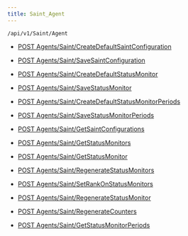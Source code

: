 ```yaml
---
title: Saint_Agent
---
```


```http
/api/v1/Saint/Agent
```

* [POST Agents/Saint/CreateDefaultSaintConfiguration](v1SaintAgent_CreateDefaultSaintConfiguration.md)

* [POST Agents/Saint/SaveSaintConfiguration](v1SaintAgent_SaveSaintConfiguration.md)

* [POST Agents/Saint/CreateDefaultStatusMonitor](v1SaintAgent_CreateDefaultStatusMonitor.md)

* [POST Agents/Saint/SaveStatusMonitor](v1SaintAgent_SaveStatusMonitor.md)

* [POST Agents/Saint/CreateDefaultStatusMonitorPeriods](v1SaintAgent_CreateDefaultStatusMonitorPeriods.md)

* [POST Agents/Saint/SaveStatusMonitorPeriods](v1SaintAgent_SaveStatusMonitorPeriods.md)

* [POST Agents/Saint/GetSaintConfigurations](v1SaintAgent_GetSaintConfigurations.md)

* [POST Agents/Saint/GetStatusMonitors](v1SaintAgent_GetStatusMonitors.md)

* [POST Agents/Saint/GetStatusMonitor](v1SaintAgent_GetStatusMonitor.md)

* [POST Agents/Saint/RegenerateStatusMonitors](v1SaintAgent_RegenerateStatusMonitors.md)

* [POST Agents/Saint/SetRankOnStatusMonitors](v1SaintAgent_SetRankOnStatusMonitors.md)

* [POST Agents/Saint/RegenerateStatusMonitor](v1SaintAgent_RegenerateStatusMonitor.md)

* [POST Agents/Saint/RegenerateCounters](v1SaintAgent_RegenerateCounters.md)

* [POST Agents/Saint/GetStatusMonitorPeriods](v1SaintAgent_GetStatusMonitorPeriods.md)

